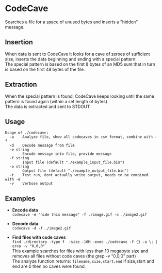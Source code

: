 # CodeCave #

Searches a file for a space of unused bytes and inserts a "hidden" message.  

## Insertion ##
When data is sent to CodeCave it looks for a cave of zeroes of sufficient size, inserts the data beginning and ending with a special pattern.  
The special pattern is based on the first 8 bytes of an MD5 sum that in turn is based on the first 48 bytes of the file.  


## Extraction ##
When the special pattern is found, CodeCave keeps looking until the same pattern is found again (within a set length of bytes)  
The data is extracted and sent to STDOUT  


## Usage ##
```
Usage of ./codecave:
  -a	Analyze file, show all codecaves in csv format, combine with -f
  -d	Decode message from file
  -e string
    	Encode message into file, provide message
  -f string
    	Input file (default "./example_input_file.bin")
  -o string
    	Output file (default "./example_output_file.bin")
  -t	Test run, dont actually write output, needs to be combined with -e
  -v	Verbose output
```
## Examples ##
* **Encode data**  
``codecave -e "hide this message" -f ./image.gif -o ./image2.gif``  


* **Decode data**  
``codecave -d -f ./image2.gif``


* **Find files with code caves**  
``find ./directory -type f  -size -10M -exec ./codecave -f {} -a \; | grep -v "0,0,0"``  
This example searches for files with less than 10 megabyte size and removes all files without code caves (the grep -v "0,0,0" part)    
The analyze function returns: ``filename,size,start,end`` if size,start and end are 0 then no caves were found.  

